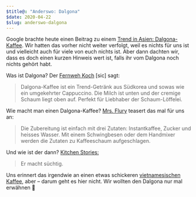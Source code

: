 ```yaml
---
$title@: "Anderswo: Dalgona"
$date: 2020-04-22
$slug: anderswo-dalgona
---
```


Google brachte heute einen Beitrag zu einem [Trend in Asien: Dalgona-Kaffee](https://www.blog.google/around-the-globe/google-asia/dalgona-coffee-whips-global-interest/). Wir hatten das vorher nicht weiter verfolgt, weil es nichts für uns ist und vielleicht auch für viele von euch nichts ist. Aber dann dachten wir, dass es doch einen kurzen Hinweis wert ist, falls ihr vom Dalgona noch nichts gehört habt.

Was ist Dalgona? Der [Fernweh Koch](https://www.fernweh-koch.de/dalgona-kaffee/) [sic] sagt:

> Dalgona-Kaffee ist ein Trend-Getränk aus Südkorea und sowas wie ein umgekehrter Cappuccino. Die Milch ist unten und der cremige Schaum liegt oben auf. Perfekt für Liebhaber der Schaum-Löffelei.

Wie macht man einen Dalgona-Kaffee? [Mrs. Flury](https://www.mrsflury.com/dalgona-kaffee/) teasert das mal für uns an:

> Die Zubereitung ist einfach mit drei Zutaten: Instantkaffee, Zucker und heisses Wasser. Mit einem Schwingbesen oder dem Handmixer werden die Zutaten zu Kaffeeschaum aufgeschlagen.

Und wie ist der dann? [Kitchen Stories:](https://www.kitchenstories.com/de/rezepte/internet-famous-frothy-dalgona-coffee-757a)

> Er macht süchtig.

Uns erinnert das irgendwie an einen etwas schickeren [vietnamesischen Kaffee](https://rucksack-rauf-und-weg.de/vietnamesischer-kaffee-so-schmeckt-er-so-machst-du-ihn/), aber – darum geht es hier nicht. Wir wollten den Dalgona nur mal erwähnen 🤷